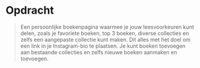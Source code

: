 # Opdracht

> Een persoonlijke boekenpagina waarmee je jouw leesvoorkeuren kunt delen, zoals je favoriete boeken, top 3 boeken, diverse collecties en zelfs een aangepaste collectie kunt maken. Dit alles met het doel om een link in je Instagram-bio te plaatsen. Je kunt boeken toevoegen aan bestaande collecties en zelfs nieuwe boeken aanmaken en toevoegen.
